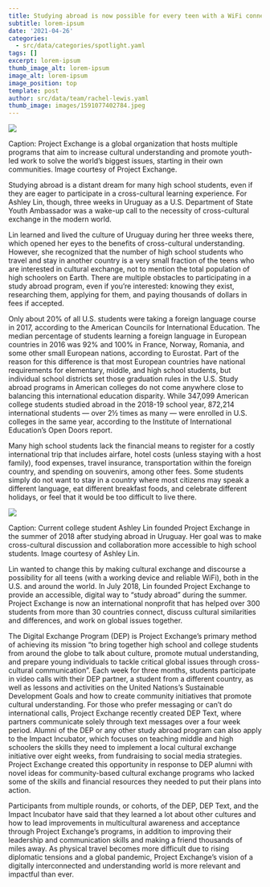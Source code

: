 ```yaml
---
title: Studying abroad is now possible for every teen with a WiFi connection
subtitle: lorem-ipsum
date: '2021-04-26'
categories:
  - src/data/categories/spotlight.yaml
tags: []
excerpt: lorem-ipsum
thumb_image_alt: lorem-ipsum
image_alt: lorem-ipsum
image_position: top
template: post
author: src/data/team/rachel-lewis.yaml
thumb_image: images/1591077402784.jpeg
---
```




![](https://lh3.googleusercontent.com/xFlAwcTRDisyfr9BSw5bwVihs7F41eVZAW-VbE7V-h7ZoeviYJUZ15u5sCx8DeSvFALol4VY8lffE9X0CPsfhv0ZS68c0gJiZhFUnBPVt4qWKHdRotUEgnSLV0jValT83zwPr3nx)

Caption: Project Exchange is a global organization that hosts multiple programs that aim to increase cultural understanding and promote youth-led work to solve the world’s biggest issues, starting in their own communities. Image courtesy of Project Exchange. 

Studying abroad is a distant dream for many high school students, even if they are eager to participate in a cross-cultural learning experience. For Ashley Lin, though, three weeks in Uruguay as a U.S. Department of State Youth Ambassador was a wake-up call to the necessity of cross-cultural exchange in the modern world.

Lin learned and lived the culture of Uruguay during her three weeks there, which opened her eyes to the benefits of cross-cultural understanding. However, she recognized that the number of high school students who travel and stay in another country is a very small fraction of the teens who are interested in cultural exchange, not to mention the total population of high schoolers on Earth. There are multiple obstacles to participating in a study abroad program, even if you’re interested: knowing they exist, researching them, applying for them, and paying thousands of dollars in fees if accepted. 

Only about 20% of all U.S. students were taking a foreign language course in 2017, according to the American Councils for International Education. The median percentage of students learning a foreign language in European countries in 2016 was 92% and 100% in France, Norway, Romania, and some other small European nations, according to Eurostat. Part of the reason for this difference is that most European countries have national requirements for elementary, middle, and high school students, but individual school districts set those graduation rules in the U.S. Study abroad programs in American colleges do not come anywhere close to balancing this international education disparity. While 347,099 American college students studied abroad in the 2018-19 school year, 872,214 international students — over 2½ times as many — were enrolled in U.S. colleges in the same year, according to the Institute of International Education’s Open Doors report. 

Many high school students lack the financial means to register for a costly international trip that includes airfare, hotel costs (unless staying with a host family), food expenses, travel insurance, transportation within the foreign country, and spending on souvenirs, among other fees. Some students simply do not want to stay in a country where most citizens may speak a different language, eat different breakfast foods, and celebrate different holidays, or feel that it would be too difficult to live there. 

![](https://lh5.googleusercontent.com/ozmPNiUcDGOYMAMOEqy8DJnsSlT\_53ycrwrx2gnsbRbxlE-j9ohyp9yXqQU5\_Mwh9nvNZC_myrnHCVVPONg_CWGx3iq5UdV_A0hrL4PVX45kJyWs3avfVap_N1NUFT1lXRVCrvKP)

Caption: Current college student Ashley Lin founded Project Exchange in the summer of 2018 after studying abroad in Uruguay. Her goal was to make cross-cultural discussion and collaboration more accessible to high school students. Image courtesy of Ashley Lin.

Lin wanted to change this by making cultural exchange and discourse a possibility for all teens (with a working device and reliable WiFi), both in the U.S. and around the world. In July 2018, Lin founded Project Exchange to provide an accessible, digital way to “study abroad” during the summer. Project Exchange is now an international nonprofit that has helped over 300 students from more than 30 countries connect, discuss cultural similarities and differences, and work on global issues together. 

The Digital Exchange Program (DEP) is Project Exchange’s primary method of achieving its mission “to bring together high school and college students from around the globe to talk about culture, promote mutual understanding, and prepare young individuals to tackle critical global issues through cross-cultural communication”. Each week for three months, students participate in video calls with their DEP partner, a student from a different country, as well as lessons and activities on the United Nations’s Sustainable Development Goals and how to create community initiatives that promote cultural understanding. For those who prefer messaging or can’t do international calls, Project Exchange recently created DEP Text, where partners communicate solely through text messages over a four week period. Alumni of the DEP or any other study abroad program can also apply to the Impact Incubator, which focuses on teaching middle and high schoolers the skills they need to implement a local cultural exchange initiative over eight weeks, from fundraising to social media strategies. Project Exchange created this opportunity in response to DEP alumni with novel ideas for community-based cultural exchange programs who lacked some of the skills and financial resources they needed to put their plans into action. 

Participants from multiple rounds, or cohorts, of the DEP, DEP Text, and the Impact Incubator have said that they learned a lot about other cultures and how to lead improvements in multicultural awareness and acceptance through Project Exchange’s programs, in addition to improving their leadership and communication skills and making a friend thousands of miles away. As physical travel becomes more difficult due to rising diplomatic tensions and a global pandemic, Project Exchange’s vision of a digitally interconnected and understanding world is more relevant and impactful than ever. 
